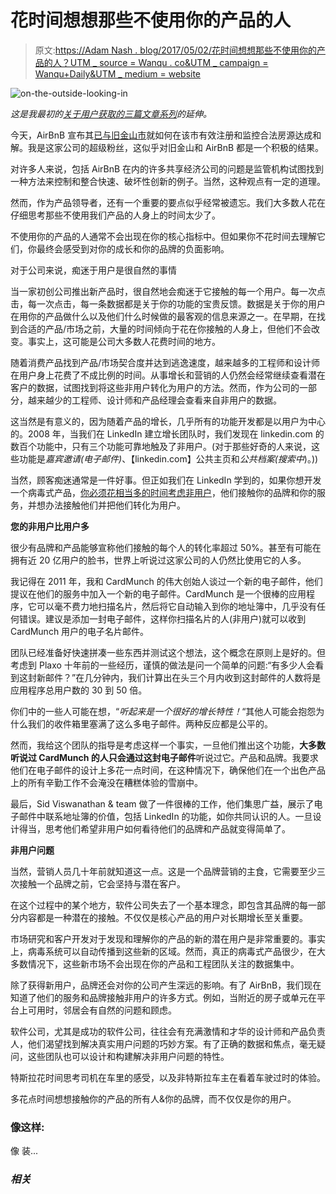 # 花时间想想那些不使用你的产品的人

> 原文:[https://Adam Nash . blog/2017/05/02/花时间想想那些不使用你的产品的人？UTM _ source = Wanqu . co&UTM _ campaign = Wanqu+Daily&UTM _ medium = website](https://adamnash.blog/2017/05/02/spend-time-thinking-about-the-people-who-dont-use-your-product/?utm_source=wanqu.co&utm_campaign=Wanqu+Daily&utm_medium=website)

![on-the-outside-looking-in](../Images/fe2988338970b6377db007dd079d9297.png)

*这是我最初的[关于用户获取的三篇文章系列](https://blog.adamnash.com/2012/03/28/product-leaders-user-acquisition-series/)的延伸。*

今天，AirBnB 宣布其[已与旧金山市](http://www.reuters.com/article/us-airbnb-sanfrancisco-settlement-idUSKBN17X254)就如何在该市有效注册和监控合法房源达成和解。我是这家公司的超级粉丝，这似乎对旧金山和 AirBnB 都是一个积极的结果。

对许多人来说，包括 AirBnB 在内的许多共享经济公司的问题是监管机构试图找到一种方法来控制和整合快速、破坏性创新的例子。当然，这种观点有一定的道理。

然而，作为产品领导者，还有一个重要的要点似乎经常被遗忘。我们大多数人花在仔细思考那些不使用我们产品的人身上的时间太少了。

不使用你的产品的人通常不会出现在你的核心指标中。但如果你不花时间去理解它们，你最终会感受到对你的成长和你的品牌的负面影响。

对于公司来说，痴迷于用户是很自然的事情

当一家初创公司推出新产品时，很自然地会痴迷于它接触的每一个用户。每一次点击，每一次点击，每一条数据都是关于你的功能的宝贵反馈。数据是关于你的用户在用你的产品做什么以及他们什么时候做的最客观的信息来源之一。在早期，在找到合适的产品/市场之前，大量的时间倾向于花在你接触的人身上，但他们不会改变。事实上，这可能是公司大多数人花费时间的地方。

随着消费产品找到产品/市场契合度并达到逃逸速度，越来越多的工程师和设计师在用户身上花费了不成比例的时间。从事增长和营销的人仍然会经常继续查看潜在客户的数据，试图找到将这些非用户转化为用户的方法。然而，作为公司的一部分，越来越少的工程师、设计师和产品经理会查看来自非用户的数据。

这当然是有意义的，因为随着产品的增长，几乎所有的功能开发都是以用户为中心的。2008 年，当我们在 LinkedIn 建立增长团队时，我们发现在 linkedin.com 的数百个功能中，只有三个功能可靠地触及了非用户。(对于那些好奇的人来说，这些功能是*嘉宾邀请(电子邮件)*、【linkedin.com】公共主页和*公共档案(搜索中*)。))

当然，顾客痴迷通常是一件好事。但正如我们在 LinkedIn 学到的，如果你想开发一个病毒式产品，[你必须花相当多的时间考虑非用户](https://blog.adamnash.com/2012/04/04/user-acquisition-viral-factor-basics/)，他们接触你的品牌和你的服务，并想办法接触他们并把他们转化为用户。

**您的非用户比用户多**

很少有品牌和产品能够宣称他们接触的每个人的转化率超过 50%。甚至有可能在拥有近 20 亿用户的脸书，世界上听说过这家公司的人仍然比使用它的人多。

我记得在 2011 年，我和 CardMunch 的伟大创始人谈过一个新的电子邮件，他们提议在他们的服务中加入一个新的电子邮件。CardMunch 是一个很棒的应用程序，它可以毫不费力地扫描名片，然后将它自动输入到你的地址簿中，几乎没有任何错误。建议是添加一封电子邮件，这样你扫描名片的人(非用户)就可以收到 CardMunch 用户的电子名片邮件。

团队已经准备好快速拼凑一些东西并测试这个想法，这个概念在原则上是好的。但考虑到 Plaxo 十年前的一些经历，谨慎的做法是问一个简单的问题:“有多少人会看到这封新邮件？”在几分钟内，我们计算出在头三个月内收到这封邮件的人数将是应用程序总用户数的 30 到 50 倍。

你们中的一些人可能在想，“*听起来是一个很好的增长特性！*“其他人可能会抱怨为什么我们的收件箱里塞满了这么多电子邮件。两种反应都是公平的。

然而，我给这个团队的指导是考虑这样一个事实，一旦他们推出这个功能，**大多数听说过 CardMunch 的人只会通过这封电子邮件**听说过它。产品和品牌。我要求他们在电子邮件的设计上多花一点时间，在这种情况下，确保他们在一个出色产品上的所有辛勤工作不会淹没在糟糕体验的雪崩中。

最后，Sid Viswanathan & team 做了一件很棒的工作，他们集思广益，展示了电子邮件中联系地址簿的价值，包括 LinkedIn 的功能，如你共同认识的人。一旦设计得当，思考他们希望非用户如何看待他们的品牌和产品就变得简单了。

**非用户问题**

当然，营销人员几十年前就知道这一点。这是一个品牌营销的主食，它需要至少三次接触一个品牌之前，它会坚持与潜在客户。

在这个过程中的某个地方，软件公司失去了一个基本理念，即包含其品牌的每一部分内容都是一种潜在的接触。不仅仅是核心产品的用户对长期增长至关重要。

市场研究和客户开发对于发现和理解你的产品的新的潜在用户是非常重要的。事实上，病毒系统可以自动传播到这些新的区域。然而，真正的病毒式产品很少，在大多数情况下，这些新市场不会出现在你的产品和工程团队关注的数据集中。

除了获得新用户，品牌还会对你的公司产生深远的影响。有了 AirBnB，我们现在知道了他们的服务和品牌接触非用户的许多方式。例如，当附近的房子或单元在平台上可用时，邻居会有自然的问题和顾虑。

软件公司，尤其是成功的软件公司，往往会有充满激情和才华的设计师和产品负责人，他们渴望找到解决真实用户问题的巧妙方案。有了正确的数据和焦点，毫无疑问，这些团队也可以设计和构建解决非用户问题的特性。

特斯拉花时间思考司机在车里的感受，以及非特斯拉车主在看着车驶过时的体验。

多花点时间想想接触你的产品的所有人&你的品牌，而不仅仅是你的用户。

### 像这样:

像 装...

### *相关*